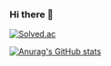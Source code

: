 ### Hi there 👋

[![Solved.ac](http://mazassumnida.wtf/api/v2/generate_badge?boj=brianna)](https://solved.ac/brianna)


[![Anurag's GitHub stats](https://github-readme-stats.vercel.app/api?username=bokyung95)](https://github.com/bokyung95/github-readme-stats)

<!--
**bokyung95/bokyung95** is a ✨ _special_ ✨ repository because its `README.md` (this file) appears on your GitHub profile.

Here are some ideas to get you started:

- 🔭 I’m currently working on ...
- 🌱 I’m currently learning ...
- 👯 I’m looking to collaborate on ...
- 🤔 I’m looking for help with ...
- 💬 Ask me about ...
- 📫 How to reach me: ...
- 😄 Pronouns: ...
- ⚡ Fun fact: ...
-->

